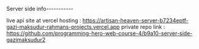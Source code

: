 Server side info-----------

live api site at vercel hosting : https://artisan-heaven-server-b7234eptf-gazi-maksudur-rahmans-projects.vercel.app
private repo link : https://github.com/programming-hero-web-course-4/b9a10-server-side-gazimaksudur2